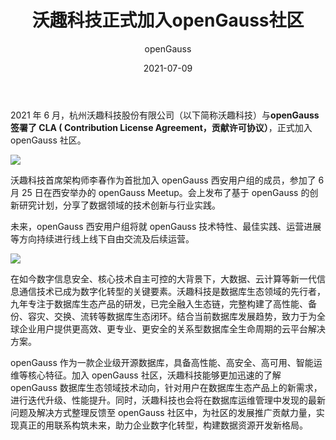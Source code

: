 ﻿---
title: ' 沃趣科技正式加入openGauss社区'
date: '2021-07-09'
tags: ['theme']
banner: '/category/news/2021-07-09/banner.jpg'
category: 'news'
author: 'openGauss'
summary: '沃趣科技签署CLA ，正式加入openGauss社区。'
---

2021 年 6 月，杭州沃趣科技股份有限公司（以下简称沃趣科技）与**openGauss 签署了 CLA ( Contribution License Agreement，贡献许可协议）**，正式加入 openGauss 社区。

<img src="/zh/news/2021-07-09/banner.jpg" >

沃趣科技首席架构师李春作为首批加入 openGauss 西安用户组的成员，参加了 6 月 25 日在西安举办的 openGauss Meetup。会上发布了基于 openGauss 的创新研究计划，分享了数据领域的技术创新与行业实践。

未来，openGauss 西安用户组将就 openGauss 技术特性、最佳实践、运营进展等方向持续进行线上线下自由交流及后续运营。

<img src="/zh/news/2021-07-09/合照.jpg" >

在如今数字信息安全、核心技术自主可控的大背景下，大数据、云计算等新一代信息通信技术已成为数字化转型的关键要素。沃趣科技是数据库生态领域的先行者，九年专注于数据库生态产品的研发，已完全融入生态链，完整构建了高性能、备份、容灾、交换、流转等数据库生态闭环。结合当前数据库发展趋势，致力于为全球企业用户提供更高效、更专业、更安全的关系型数据库全生命周期的云平台解决方案。

openGauss 作为一款企业级开源数据库，具备高性能、高安全、高可用、智能运维等核心特征。加入 openGauss 社区，沃趣科技能够更加迅速的了解 openGauss 数据库生态领域技术动向，针对用户在数据库生态产品上的新需求，进行迭代升级、性能提升。同时，沃趣科技也会将在数据库运维管理中发现的最新问题及解决方式整理反馈至 openGauss 社区中，为社区的发展推广贡献力量，实现真正的用联系构筑未来，助力企业数字化转型，构建数据资源开发新格局。
